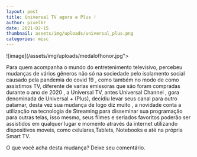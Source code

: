 ```yaml
---
layout: post
title: Universal TV agora e Plus !
author: pixelbr
date: 2021-02-15 
thumbnail: assets/img/uploads/universal_plus.png
categories: misc
---
```



![image](/assets/img/uploads/medalofhonor.jpg">


Para quem acompanha o mundo do entretenimento televisivo, percebeu mudanças de vários gêneros não só na sociedade pelo isolamento social causado pela pandemia do covid 19 , como também no modo de como assistimos  TV, diferente de varias emissoras que são foram compradas durante o ano de 2020 , a Universal TV, antes Universal Channel , gora denominada de Universal + (Plus), decidiu levar seus canal para outro patamar,  desta vez sua mudança de logo diz muito , a novidade conta a utilização na tecnologia de Streaming para disseminar sua programação para outras telas, isso mesmo, seus filmes e seriados favoritos poderão ser assistidos em qualquer lugar e momento através da internet utilizando dispositivos moveis, como celulares,Tablets, Notebooks e até na própria Smart TV. 


O que você acha desta mudança? Deixe seu comentário.
